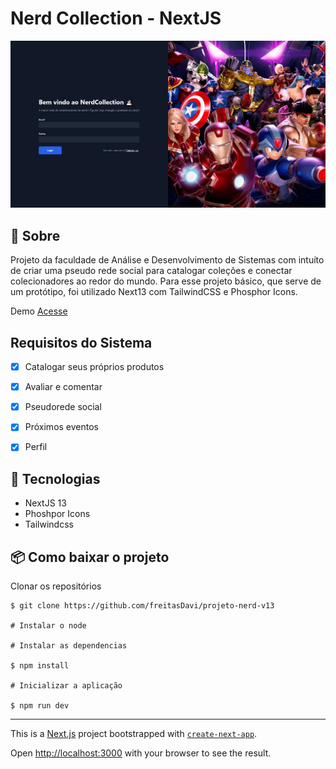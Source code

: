# Nerd Collection - NextJS

![Nerd Collection Home](./public/Main.jpg)

## 📖 Sobre 

  Projeto da faculdade de Análise e Desenvolvimento de Sistemas com intuíto de criar uma pseudo rede social para catalogar coleções e conectar colecionadores ao redor do mundo. Para esse projeto básico, que serve de um protótipo, foi utilizado Next13 com TailwindCSS e Phosphor Icons.

Demo [Acesse](https://nerd-collection.vercel.app/)

## Requisitos do Sistema

- [x] Catalogar seus próprios produtos
- [x] Avaliar e comentar
- [x] Pseudorede social
- [x] Próximos eventos
- [x] Perfil


## 🚀 Tecnologias

- NextJS 13
- Phoshpor Icons
- Tailwindcss

## 📦 Como baixar o projeto

   Clonar os repositórios
   
    $ git clone https://github.com/freitasDavi/projeto-nerd-v13
   
    # Instalar o node

    # Instalar as dependencias
  
    $ npm install
    
    # Inicializar a aplicação

    $ npm run dev

--- 

This is a [Next.js](https://nextjs.org/) project bootstrapped with [`create-next-app`](https://github.com/vercel/next.js/tree/canary/packages/create-next-app).

Open [http://localhost:3000](http://localhost:3000) with your browser to see the result.
